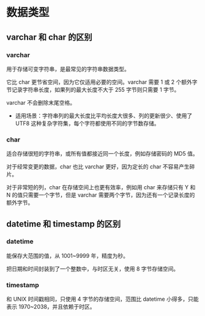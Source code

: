# 数据类型

## varchar 和 char 的区别
### varchar
用于存储可变字符串，是最常见的字符串数据类型。

它比 char 更节省空间，因为它仅适用必要的空间。varchar 需要 1 或 2 个额外字节记录字符串长度，如果列的最大长度不大于 255 字节则只需要 1 字节。

varchar 不会删除末尾空格。

- 适用场景：字符串列的最大长度比平均长度大很多、列的更新很少、使用了 UTF8 这种复杂字符集，每个字符都使用不同的字节数存储。

### char
适合存储很短的字符串，或所有值都接近同一个长度，例如存储密码的 MD5 值。

对于经常变更的数据，char 也比 varchar 更好，因为定长的 char 不容易产生碎片。

对于非常短的列，char 在存储空间上也更有效率，例如用 char 来存储只有 Y 和 N 的值只需要一个字节，但是 varchar 需要两个字节，因为还有一个记录长度的额外字节。


## datetime 和 timestamp 的区别
### datetime
能保存大范围的值，从 1001~9999 年，精度为秒。

把日期和时间封装到了一个整数中，与时区无关，使用 8 字节存储空间。

### timestamp
和 UNIX 时间戳相同，只使用 4 字节的存储空间，范围比 datetime 小得多，只能表示 1970~2038，并且依赖于时区。



